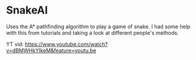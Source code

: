 # SnakeAI
Uses the A* pathfinding algorithm to play a game of snake. I had some help with this from tutorials and taking a look at different people's methods.

YT vid:
https://www.youtube.com/watch?v=dBMWHkYIkeM&feature=youtu.be
